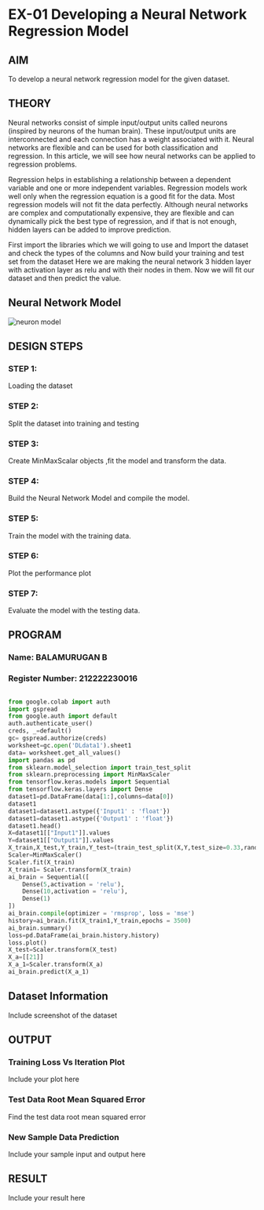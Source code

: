 # EX-01 Developing a Neural Network Regression Model

## AIM

To develop a neural network regression model for the given dataset.

## THEORY

Neural networks consist of simple input/output units called neurons (inspired by neurons of the human brain). These input/output units are interconnected and each connection has a weight associated with it. Neural networks are flexible and can be used for both classification and regression. In this article, we will see how neural networks can be applied to regression problems.

Regression helps in establishing a relationship between a dependent variable and one or more independent variables. Regression models work well only when the regression equation is a good fit for the data. Most regression models will not fit the data perfectly. Although neural networks are complex and computationally expensive, they are flexible and can dynamically pick the best type of regression, and if that is not enough, hidden layers can be added to improve prediction.

First import the libraries which we will going to use and Import the dataset and check the types of the columns and Now build your training and test set from the dataset Here we are making the neural network 3 hidden layer with activation layer as relu and with their nodes in them. Now we will fit our dataset and then predict the value.

## Neural Network Model
![neuron model](https://github.com/BALA291/basic-nn-model/assets/120717501/99db3e2c-f02f-4fd9-938f-e7f7e21ff9bb)


## DESIGN STEPS

### STEP 1:

Loading the dataset

### STEP 2:

Split the dataset into training and testing

### STEP 3:

Create MinMaxScalar objects ,fit the model and transform the data.

### STEP 4:

Build the Neural Network Model and compile the model.

### STEP 5:

Train the model with the training data.

### STEP 6:

Plot the performance plot

### STEP 7:

Evaluate the model with the testing data.

## PROGRAM
### Name: BALAMURUGAN B
### Register Number: 212222230016
```python

from google.colab import auth
import gspread
from google.auth import default
auth.authenticate_user()
creds, _=default()
gc= gspread.authorize(creds)
worksheet=gc.open('DLdata1').sheet1
data= worksheet.get_all_values()
import pandas as pd
from sklearn.model_selection import train_test_split
from sklearn.preprocessing import MinMaxScaler
from tensorflow.keras.models import Sequential
from tensorflow.keras.layers import Dense
dataset1=pd.DataFrame(data[1:],columns=data[0])
dataset1
dataset1=dataset1.astype({'Input1' : 'float'})
dataset1=dataset1.astype({'Output1' : 'float'})
dataset1.head()
X=dataset1[["Input1"]].values
Y=dataset1[["Output1"]].values
X_train,X_test,Y_train,Y_test=(train_test_split(X,Y,test_size=0.33,random_state=20))
Scaler=MinMaxScaler()
Scaler.fit(X_train)
X_train1= Scaler.transform(X_train)
ai_brain = Sequential([
    Dense(5,activation = 'relu'),
    Dense(10,activation = 'relu'),
    Dense(1)
])
ai_brain.compile(optimizer = 'rmsprop', loss = 'mse')
history=ai_brain.fit(X_train1,Y_train,epochs = 3500)
ai_brain.summary()
loss=pd.DataFrame(ai_brain.history.history)
loss.plot()
X_test=Scaler.transform(X_test)
X_a=[[21]]
X_a_1=Scaler.transform(X_a)
ai_brain.predict(X_a_1)
```
## Dataset Information

Include screenshot of the dataset

## OUTPUT

### Training Loss Vs Iteration Plot

Include your plot here

### Test Data Root Mean Squared Error

Find the test data root mean squared error

### New Sample Data Prediction

Include your sample input and output here

## RESULT

Include your result here
